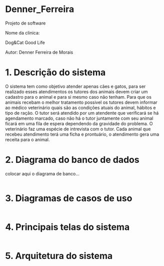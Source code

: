 # Denner_Ferreira


Projeto de software

Nome da clinica:

Dog&Cat Good Life

Autor: Denner Ferreira de Morais


# 1. Descrição do sistema

O sistema tem como objetivo atender apenas cães e gatos, para ser realizado esses atendimentos os tutores dos animais devem criar um cadastro para o animal e para si mesmo caso não tenham. Para que os animais recebam o melhor tratamento possivel os tutores devem informar ao médico veterinário quais são as condições atuais do animal, hábitos e tipo de ração.
O tutor será atendido por um atendente que verificará se há agendamento marcado, caso não há o tutor juntamente com seu animal ficará em uma fila de espera dependendo da gravidade do problema. O veterinário faz uma espécie de intrevista com o tutor. Cada animal que recebeu atendimento terá uma ficha e prontuário, o atendimento gera uma receita para o animal.


# 2. Diagrama do banco de dados

colocar aqui o diagrama de banco...

![]()

# 3. Diagramas de casos de uso

![]()

# 4. Principais telas do sistema

![]()

# 5. Arquitetura do sistema

![]()
